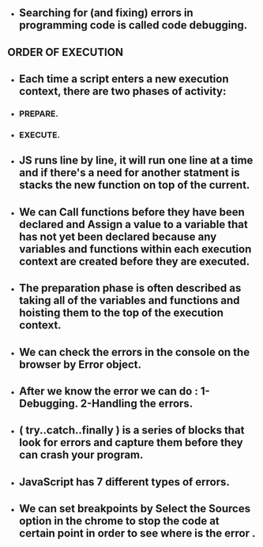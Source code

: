 - ## Searching for (and fixing) errors in programming code is called code debugging.
## ORDER OF EXECUTION 

- ## Each time a script enters a new execution context, there are two phases of activity:
 - ### PREPARE.
 - ### EXECUTE.
- ## JS runs line by line, it will run one line at a time and if there's a need for another statment is stacks the new function on top of the current.
- ## We can Call functions before they have been declared and Assign a value to a variable that has not yet been declared because any variables and functions within each execution context are created before they are executed.
- ## The preparation phase is often described as taking all of the variables and functions and hoisting them to the top of the execution context.
- ## We can check the errors in the console on the browser by Error object.
- ## After we know the error we can do : 1- Debugging. 2-Handling the errors.
- ## ( try..catch..finally ) is a series of blocks that look for errors and capture them before they can crash your program.
- ## JavaScript has 7 different types of errors.
- ## We can set breakpoints by Select the Sources option in the chrome to stop the code at certain point in order to see where is the error .
